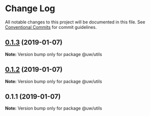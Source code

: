 # Change Log

All notable changes to this project will be documented in this file.
See [Conventional Commits](https://conventionalcommits.org) for commit guidelines.

## [0.1.3](https://github.com/srobinson/unicode-wiki/compare/@uw/utils@0.1.2...@uw/utils@0.1.3) (2019-01-07)

**Note:** Version bump only for package @uw/utils





## [0.1.2](https://github.com/srobinson/unicode-wiki/compare/@uw/utils@0.1.1...@uw/utils@0.1.2) (2019-01-07)

**Note:** Version bump only for package @uw/utils





## 0.1.1 (2019-01-07)

**Note:** Version bump only for package @uw/utils
